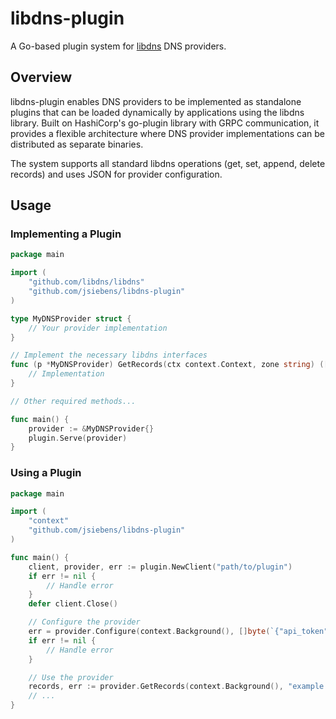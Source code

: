 # libdns-plugin

A Go-based plugin system for [libdns](https://github.com/libdns/libdns) DNS providers.

## Overview

libdns-plugin enables DNS providers to be implemented as standalone plugins that can be loaded dynamically by applications using the libdns library. Built on HashiCorp's go-plugin library with GRPC communication, it provides a flexible architecture where DNS provider implementations can be distributed as separate binaries.

The system supports all standard libdns operations (get, set, append, delete records) and uses JSON for provider configuration.

## Usage

### Implementing a Plugin

```go
package main

import (
    "github.com/libdns/libdns"
    "github.com/jsiebens/libdns-plugin"
)

type MyDNSProvider struct {
    // Your provider implementation
}

// Implement the necessary libdns interfaces
func (p *MyDNSProvider) GetRecords(ctx context.Context, zone string) ([]libdns.Record, error) {
    // Implementation
}

// Other required methods...

func main() {
    provider := &MyDNSProvider{}
    plugin.Serve(provider)
}
```

### Using a Plugin

```go
package main

import (
	"context"
	"github.com/jsiebens/libdns-plugin"
)

func main() {
	client, provider, err := plugin.NewClient("path/to/plugin")
	if err != nil {
		// Handle error
	}
	defer client.Close()

	// Configure the provider
	err = provider.Configure(context.Background(), []byte(`{"api_token": "your-token"}`))
	if err != nil {
		// Handle error
	}

	// Use the provider
	records, err := provider.GetRecords(context.Background(), "example.com")
	// ...
}
```